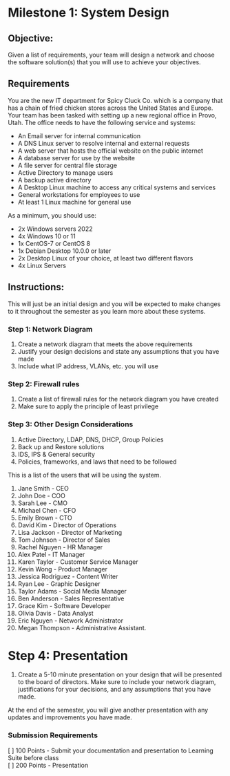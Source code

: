# Milestone 1: System Design

## Objective:

Given a list of requirements, your team will design a network and choose the software solution(s) that you will use to achieve your objectives.

## Requirements

You are the new IT department for Spicy Cluck Co. which is a company that has a chain of fried chicken stores across the United States and Europe. Your team has been tasked with setting up a new regional office in Provo, Utah. The office needs to have the following service and systems:

- An Email server for internal communication
- A DNS Linux server to resolve internal and external requests
- A web server that hosts the official website on the public internet
- A database server for use by the website
- A file server for central file storage
- Active Directory to manage users
- A backup active directory
- A Desktop Linux machine to access any critical systems and services
- General workstations for employees to use
- At least 1 Linux machine for general use

As a minimum, you should use:

- 2x Windows servers 2022
- 4x Windows 10 or 11
- 1x CentOS-7 or CentOS 8
- 1x Debian Desktop 10.0.0 or later
- 2x Desktop Linux of your choice, at least two different flavors
- 4x Linux Servers

<div style="page-break-after: always"></div>

## Instructions:

This will just be an initial design and you will be expected to make changes to it throughout the semester as you learn more about these systems.

### Step 1: Network Diagram 

1. Create a network diagram that meets the above requirements
1. Justify your design decisions and state any assumptions that you have made
1. Include what IP address, VLANs, etc. you will use

### Step 2: Firewall rules

1. Create a list of firewall rules for the network diagram you have created
1. Make sure to apply the principle of least privilege 

### Step 3: Other Design Considerations 

1. Active Directory, LDAP, DNS, DHCP, Group Policies
1. Back up and Restore solutions
1. IDS, IPS & General security
1. Policies, frameworks, and laws that need to be followed

This is a list of the users that will be using the system.

1. Jane Smith - CEO
2. John Doe - COO
3. Sarah Lee - CMO
4. Michael Chen - CFO
5. Emily Brown - CTO
6. David Kim - Director of Operations
7. Lisa Jackson - Director of Marketing
8. Tom Johnson - Director of Sales
9. Rachel Nguyen - HR Manager
10. Alex Patel - IT Manager
11. Karen Taylor - Customer Service Manager
12. Kevin Wong - Product Manager
13. Jessica Rodriguez - Content Writer
14. Ryan Lee - Graphic Designer
15. Taylor Adams - Social Media Manager
16. Ben Anderson - Sales Representative
17. Grace Kim - Software Developer
18. Olivia Davis - Data Analyst
19. Eric Nguyen - Network Administrator
20. Megan Thompson - Administrative Assistant.

# Step 4: Presentation

1. Create a 5-10 minute presentation on your design that will be presented to the board of directors. Make sure to include your network diagram, justifications for your decisions, and any assumptions that you have made.

At the end of the semester, you will give another presentation with any updates and improvements you have made.

### Submission Requirements

[ ] 100 Points - Submit your documentation and presentation to Learning Suite before class  
[ ] 200 Points - Presentation

